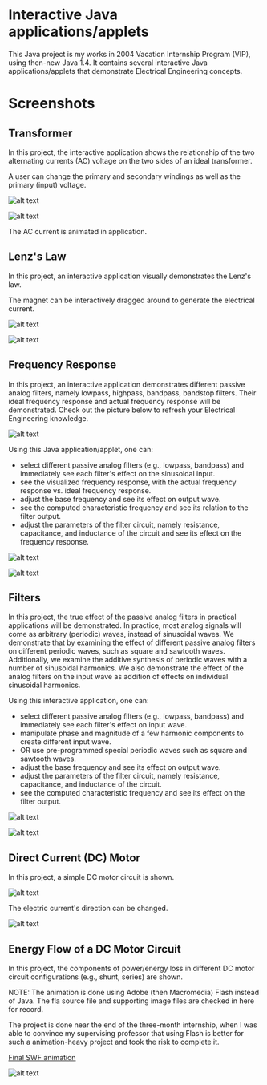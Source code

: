 # Interactive Java applications/applets

This Java project is my works in 2004 Vacation Internship Program (VIP), using then-new Java 1.4. It contains several interactive Java applications/applets that demonstrate Electrical Engineering concepts.

# Screenshots

## Transformer

In this project, the interactive application shows the relationship of the two alternating currents (AC) voltage on the two sides of an ideal transformer.

A user can change the primary and secondary windings as well as the primary (input) voltage. 

![alt text](https://dl.dropbox.com/s/bx1k0nlbcqvhak8/Transformer1.jpg "Transformer1") 

![alt text](https://dl.dropbox.com/s/3nn2vxg00cvjn6b/Transformer2.jpg "Transformer2")

The AC current is animated in application.

## Lenz's Law

In this project, an interactive application visually demonstrates the Lenz's law.

The magnet can be interactively dragged around to generate the electrical current.

![alt text](https://dl.dropbox.com/s/ysnk6hz8v9l53mn/LenzLaw1.jpg "LenzLaw1") 

![alt text](https://dl.dropbox.com/s/sio94onaadx717i/LenzLaw2.jpg "LenzLaw2")

## Frequency Response

In this project, an interactive application demonstrates different passive analog filters, namely lowpass, highpass, bandpass, bandstop filters. Their ideal frequency response and actual frequency response will be demonstrated. Check out the picture below to refresh your Electrical Engineering knowledge.

![alt text](https://dl.dropbox.com/s/bnr5ilsy1ridxtk/Filters.jpg "Filters") 

Using this Java application/applet, one can:
* select different passive analog filters (e.g., lowpass, bandpass) and immediately see each filter's effect on the sinusoidal input.
* see the visualized frequency response, with the actual frequency response vs. ideal frequency response.
* adjust the base frequency and see its effect on output wave.
* see the computed characteristic frequency and see its relation to the filter output.
* adjust the parameters of the filter circuit, namely resistance, capacitance, and inductance of the circuit and see its effect on the frequency response.

![alt text](https://dl.dropbox.com/s/w9w99o6dn93jhbx/Fr1.jpg "Fr1") 

![alt text](https://dl.dropbox.com/s/v8ck6mvjj4lxsdy/Fr2.jpg "Fr2")

## Filters

In this project, the true effect of the passive analog filters in practical applications will be demonstrated. In practice, most analog signals will come as arbitrary (periodic) waves, instead of sinusoidal waves. 
We demonstrate that by examining the effect of different passive analog filters on different periodic waves, such as square and sawtooth waves. 
Additionally, we examine the additive synthesis of periodic waves with a number of sinusoidal harmonics. 
We also demonstrate the effect of the analog filters on the input wave as addition of effects on individual sinusoidal harmonics. 

Using this interactive application, one can:

* select different passive analog filters (e.g., lowpass, bandpass) and immediately see each filter's effect on input wave.
* manipulate phase and magnitude of a few harmonic components to create different input wave.
* OR use pre-programmed special periodic waves such as square and sawtooth waves.
* adjust the base frequency and see its effect on output wave.
* adjust the parameters of the filter circuit, namely resistance, capacitance, and inductance of the circuit.
* see the computed characteristic frequency and see its effect on the filter output.

![alt text](https://dl.dropbox.com/s/9uik8b3q8xzo5xf/Filters1.jpg "Filters1") 

![alt text](https://dl.dropbox.com/s/ktn4el7v84ogs4t/Filters2.jpg "Filters2") 

## Direct Current (DC) Motor

In this project, a simple DC motor circuit is shown.

![alt text](https://dl.dropbox.com/s/l3vh1zxkzaytq2s/DcMotor1.jpg "DcMotor1") 

The electric current's direction can be changed.

![alt text](https://dl.dropbox.com/s/a0nouuyv61pcnkf/DcMotor2.jpg "DcMotor2")

## Energy Flow of a DC Motor Circuit

In this project, the components of power/energy loss in different DC motor circuit configurations (e.g., shunt, series) are shown.

NOTE: The animation is done using Adobe (then Macromedia) Flash instead of Java. The fla source file and supporting image files are checked in here for record.

The project is done near the end of the three-month internship, when I was able to convince my supervising professor that using Flash is better for such a animation-heavy project and took the risk to complete it.

[Final SWF animation](https://dl.dropbox.com/s/fja9kho6psbbx3i/EnergyFlow.swf)

![alt text](https://dl.dropbox.com/s/zwnu696bhh31c67/EnergyFlow.jpg "EnergyFlow")
